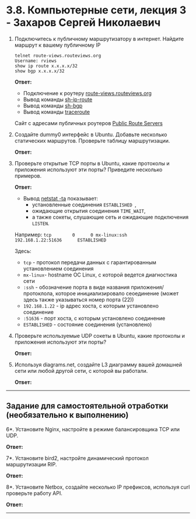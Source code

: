 # 3.8. Компьютерные сети, лекция 3 - Захаров Сергей Николаевич

1. Подключитесь к публичному маршрутизатору в интернет. Найдите маршрут к вашему публичному IP
    ```
    telnet route-views.routeviews.org
    Username: rviews
    show ip route x.x.x.x/32
    show bgp x.x.x.x/32
    ```
   **Ответ:**
   
     - Подключение к роутеру [route-views.routeviews.org](route-views.bash)
     - Вывод команды [sh-ip-route](sh-ip-route.bash)
     - Вывод команды [sh-bgp](sh-bgp.bash)
     - Вывод команды [traceroute](traceroute.bash)

   Сайт с адресами публичных роутеров [Public Route Servers](http://www.routeservers.org/)
 
2. Создайте dummy0 интерфейс в Ubuntu. Добавьте несколько статических маршрутов. Проверьте таблицу маршрутизации.
 
   **Ответ:**
 
3. Проверьте открытые TCP порты в Ubuntu, какие протоколы и приложения используют эти порты? Приведите несколько примеров.
 
   **Ответ:**
    - Вывод [netstat -ta](netstat-ta.bash) показывает:
      -  установленные соединения  `ESTABLISHED `, 
      -  ожидающие открытия соединения ` TIME_WAIT `, 
      -  а также сокеты, слушающие сеть и ожидающие подключения ` LISTEN `.

   Например: ` tcp        0      0 mx-linux:ssh            192.168.1.22:51636      ESTABLISHED `

   Здесь:
   - ` tcp ` - протокол передачи данных с гарантированным установлением соединения
   - ` mx-linux `- hostname ОС Linux, с которой ведется диагностика сети
   - ` :ssh ` - обозначение порта в виде названия приложения/протоклола, которое инициализировало сеоединение (может здесь также указываться номер порта (22))
   - ` 192.168.1.22 ` - ip адрес хоста, с которым установлено соединение
   - ` :51636 ` - порт хоста, с которым установлено соединение
   - ` ESTABLISHED ` - состояние соединения (установлено)
 
4. Проверьте используемые UDP сокеты в Ubuntu, какие протоколы и приложения используют эти порты?
 
   **Ответ:**
 
5. Используя diagrams.net, создайте L3 диаграмму вашей домашней сети или любой другой сети, с которой вы работали. 
 
   **Ответ:**
 
 ---
## Задание для самостоятельной отработки (необязательно к выполнению)

6*. Установите Nginx, настройте в режиме балансировщика TCP или UDP.
 
   **Ответ:**
 
7*. Установите bird2, настройте динамический протокол маршрутизации RIP.
 
   **Ответ:**
 
8*. Установите Netbox, создайте несколько IP префиксов, используя curl проверьте работу API.
 
   **Ответ:**
 
 ---
